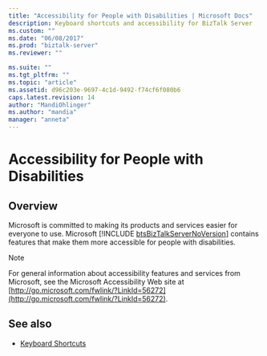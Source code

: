 ```yaml
---
title: "Accessibility for People with Disabilities | Microsoft Docs"
description: Keyboard shortcuts and accessibility for BizTalk Server
ms.custom: ""
ms.date: "06/08/2017"
ms.prod: "biztalk-server"
ms.reviewer: ""

ms.suite: ""
ms.tgt_pltfrm: ""
ms.topic: "article"
ms.assetid: d96c203e-9697-4c1d-9492-f74cf6f080b6
caps.latest.revision: 14
author: "MandiOhlinger"
ms.author: "mandia"
manager: "anneta"
---
```

# Accessibility for People with Disabilities

## Overview
Microsoft is committed to making its products and services easier for everyone to use. Microsoft [!INCLUDE [btsBizTalkServerNoVersion](../includes/btsbiztalkservernoversion-md.md)] contains features that make them more accessible for people with disabilities.  
  
> [!NOTE]
>  For general information about accessibility features and services from Microsoft, see the Microsoft Accessibility Web site at [http://go.microsoft.com/fwlink/?LinkId=56272](http://go.microsoft.com/fwlink/?LinkId=56272).  
  
## See also
-   [Keyboard Shortcuts](../core/keyboard-shortcuts.md)  
  